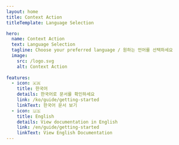 ```yaml
---
layout: home
title: Context Action
titleTemplate: Language Selection

hero:
  name: Context Action
  text: Language Selection
  tagline: Choose your preferred language / 원하는 언어를 선택하세요
  image:
    src: /logo.svg
    alt: Context Action
  
features:
  - icon: 🇰🇷
    title: 한국어
    details: 한국어로 문서를 확인하세요
    link: /ko/guide/getting-started
    linkText: 한국어 문서 보기
  - icon: 🇺🇸  
    title: English
    details: View documentation in English
    link: /en/guide/getting-started
    linkText: View English Documentation
---
```


<style>
.VPFeature .link {
  color: var(--vp-c-brand-1);
  text-decoration: none;
  font-weight: 600;
}

.VPFeature .link:hover {
  color: var(--vp-c-brand-2);
}

.VPFeatures .VPFeature {
  cursor: pointer;
  transition: transform 0.2s;
}

.VPFeatures .VPFeature:hover {
  transform: translateY(-2px);
}
</style>

<script setup>
import { onMounted } from 'vue'

onMounted(() => {
  // 자동 리다이렉트 옵션 (필요시 true로 변경)
  const autoRedirect = false
  
  if (autoRedirect) {
    const userLang = navigator.language || navigator.languages[0]
    if (userLang.startsWith('ko')) {
      window.location.href = '/context-action/ko/guide/getting-started'
    } else {
      window.location.href = '/context-action/en/guide/getting-started'
    }
  }
  
  // 언어 선택 클릭 이벤트 처리
  document.querySelectorAll('.VPFeature').forEach((feature, index) => {
    feature.addEventListener('click', () => {
      const links = ['/context-action/ko/guide/getting-started', '/context-action/en/guide/getting-started']
      window.location.href = links[index]
    })
  })
})
</script>